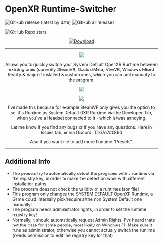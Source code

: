 # OpenXR Runtime-Switcher
![GitHub release (latest by date)](https://img.shields.io/github/v/release/WaGi-Coding/OpenXR-Runtime-Switcher?label=latest%20release&style=for-the-badge)
![GitHub all releases](https://img.shields.io/github/downloads/WaGi-Coding/OpenXR-Runtime-Switcher/total?label=Github%20Release%20Downloads&style=for-the-badge)

![GitHub Repo stars](https://img.shields.io/github/stars/WaGi-Coding/OpenXR-Runtime-Switcher?style=social)


<p align="center">
  <a href="https://github.com/WaGi-Coding/OpenXR-Runtime-Switcher/releases/"><img alt="Download" src="https://i.imgur.com/IMSXFnA.png"/></a>
</p>

---

<p align="center">
  <img src="https://i.imgur.com/iHKCJT4.png">
</p>

<p align="center">
  Allows you to quickly switch your System Default OpenXR Runtime between existing ones (currently SteamVR, Oculus/Meta, ViveVR, Windows Mixed Reality & Varjo) if installed & custom ones, which you can add manually to the program.
</p>


<p align="center">
  <img src="https://i.imgur.com/hBm4O18.png">
</p>

<p align="center">
  <img src="https://i.imgur.com/9RtXsTt.png">
</p>


<p align="center">
  I've made this because for example SteamVR only gives you the option to set it's Runtime as System Default OXR Runtime via the Developer Tab, when you've a Headset connected to it - which is/was annoying.
</p>

<p align="center">
  Let me know if you find any bugs or if you have any questions. Here in Issues tab, or via Discord: Taki7o7#0860
</p>

<p align="center">
  Also if you want me to add more Runtime "Presets".
</p>

---

## Additional Info

- The presets try to automatically detect the programs with a runtime via the registry key, in order to make the detection work with different installation paths.
- The program does not check the validity of a runtimes json file!
- This program only changes the SYSTEM DEFAULT OpenXR Runtime, a Game could internally pick/require a/the non System Default one manually!
- The program needs administrator rights, in order to set the runtime registry key!
- Normally, it should automatically request Admin Rights. I've heard thats not the case for some people, most likely on Windows 11. Make sure it runs as administrator, otherwise you cannot actually switch the runtime (needs permission to edit the registry key for that)
